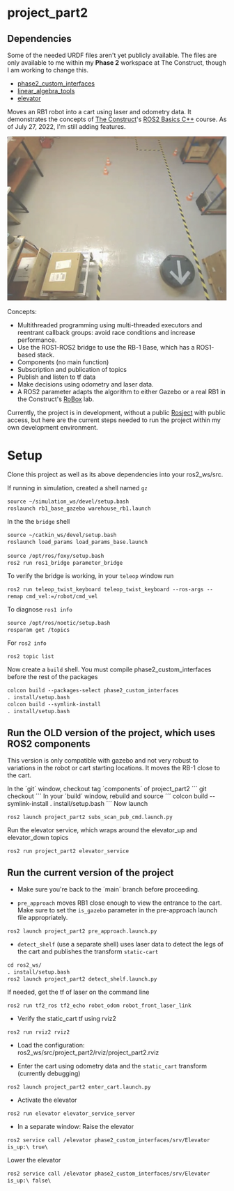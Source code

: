# project_part2

## Dependencies

Some of the needed URDF files aren't yet publicly available. The files are only available to me within my **Phase 2** workspace at The Construct, though
I am working to change this.

- [phase2_custom_interfaces](https://github.com/christophomos/phase2_custom_interfaces)
- [linear_algebra_tools](https://github.com/christophomos/linear_algebra_tools)
- [elevator](https://github.com/christophomos/elevator)

Moves an RB1 robot into a cart using laser and odometry data. It demonstrates the concepts of
[The Construct](https://www.theconstructsim.com/)'s <ins>ROS2 Basics C++</ins> course. As of July 27, 2022, I'm still adding features.

![RB-1 Robot moving toward a cart](rb1_warehouse.png "RB-1 Robot moving toward a cart")

Concepts:
- Multithreaded programming using multi-threaded executors and reentrant callback groups: avoid race conditions and increase performance.
- Use the ROS1-ROS2 bridge to use the RB-1 Base, which has a ROS1-based stack.
- Components (no main function)
- Subscription and publication of topics
- Publish and listen to tf data
- Make decisions using odometry and laser data.
- A ROS2 parameter adapts the algorithm to either Gazebo or a real RB1 in the Construct's [RoBox](https://www.theconstructsim.com/robox/) lab.


Currently, the project is in development, without a public [Rosject](https://www.theconstructsim.com/rosjects/) with public access, but here are the current steps needed to run the project within my own development environment.

# Setup

Clone this project as well as its above dependencies into your ros2_ws/src.

If running in simulation, created a shell named `gz`
```
source ~/simulation_ws/devel/setup.bash
roslaunch rb1_base_gazebo warehouse_rb1.launch
```
In the the `bridge` shell
```
source ~/catkin_ws/devel/setup.bash
roslaunch load_params load_params_base.launch

source /opt/ros/foxy/setup.bash
ros2 run ros1_bridge parameter_bridge
```
To verify the bridge is working, in your `teleop` window run
```
ros2 run teleop_twist_keyboard teleop_twist_keyboard --ros-args --remap cmd_vel:=/robot/cmd_vel
```

To diagnose `ros1 info`
```
source /opt/ros/noetic/setup.bash
rosparam get /topics
```
For `ros2 info`
```
ros2 topic list
```

Now create a `build` shell. You must compile phase2_custom_interfaces before the rest of the packages
```
colcon build --packages-select phase2_custom_interfaces
. install/setup.bash
colcon build --symlink-install
. install/setup.bash
```

## Run the OLD version of the project, which uses ROS2 components

This version is only compatible with gazebo and not very robust to variations in the robot or cart starting locations. It moves the RB-1
close to the cart.

In the ´git´ window, checkout tag ´components´ of project_part2
´´´
git checkout
´´´
In your ´build´ window, rebuild and source
´´´
colcon build --symlink-install
. install/setup.bash
´´´
Now launch

```
ros2 launch project_part2 subs_scan_pub_cmd.launch.py
```
Run the elevator service, which wraps around the elevator_up and elevator_down topics
```
ros2 run project_part2 elevator_service
```

## Run the current version of the project

- Make sure you're back to the ´main´ branch before proceeding.

- `pre_approach` moves RB1 close enough to view the entrance to the cart. Make sure to set the `is_gazebo` parameter in the pre-approach launch file appropriately.
```
ros2 launch project_part2 pre_approach.launch.py

```

- `detect_shelf` (use a separate shell) uses laser data to detect the legs of the cart and publishes the transform `static-cart`
```
cd ros2_ws/
. install/setup.bash
ros2 launch project_part2 detect_shelf.launch.py
```
If needed, get the tf of laser on the command line
```
ros2 run tf2_ros tf2_echo robot_odom robot_front_laser_link
```
- Verify the static_cart tf using rviz2
```
ros2 run rviz2 rviz2
```
- Load the configuration: ros2_ws/src/project_part2/rviz/project_part2.rviz

- Enter the cart using odometry data and the `static_cart` transform (currently debugging)
```
ros2 launch project_part2 enter_cart.launch.py
```

- Activate the elevator
```
ros2 run elevator elevator_service_server
```
- In a separate window:
Raise the elevator
```
ros2 service call /elevator phase2_custom_interfaces/srv/Elevator is_up:\ true\
```
Lower the elevator
```
ros2 service call /elevator phase2_custom_interfaces/srv/Elevator is_up:\ false\
```
